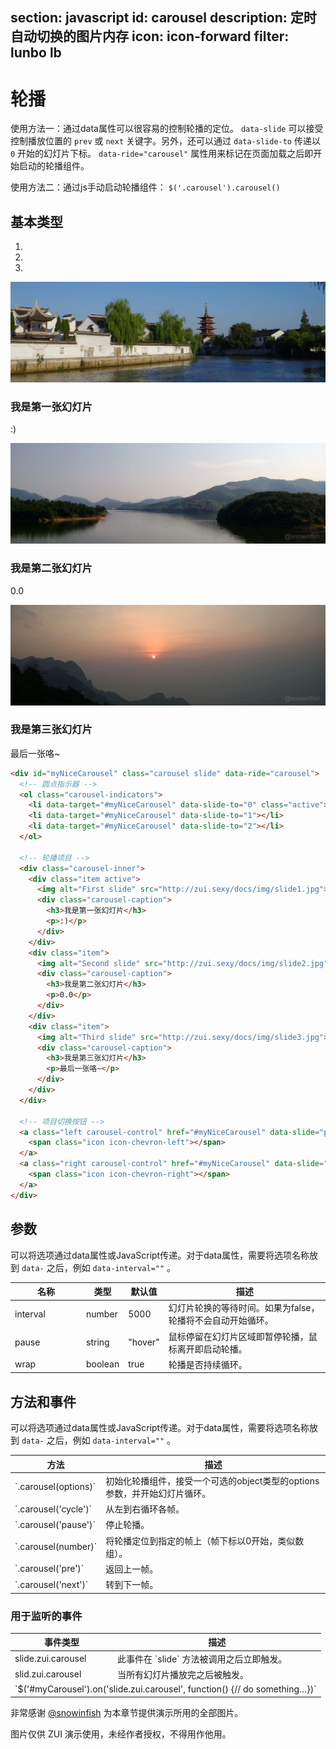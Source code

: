 ﻿section: javascript
id: carousel
description: 定时自动切换的图片内存
icon: icon-forward
filter: lunbo lb
---

# 轮播

使用方法一：通过data属性可以很容易的控制轮播的定位。 `data-slide` 可以接受控制播放位置的 `prev` 或 `next` 关键字。另外，还可以通过 `data-slide-to` 传递以 `0` 开始的幻灯片下标。 `data-ride="carousel"` 属性用来标记在页面加载之后即开始启动的轮播组件。

使用方法二：通过js手动启动轮播组件： `$('.carousel').carousel()`

## 基本类型

<div class="example no-padding">
  <div id="carouselExample1" class="carousel slide" data-ride="carousel">
    <ol class="carousel-indicators">
      <li data-target="#carouselExample1" data-slide-to="0" class="active"></li>
      <li data-target="#carouselExample1" data-slide-to="1" class=""></li>
      <li data-target="#carouselExample1" data-slide-to="2" class=""></li>
    </ol>
    <div class="carousel-inner">
      <div class="item active">
        <img alt="First slide" src="docs/img/slide1.jpg">
        <div class="carousel-caption">
          <h3>我是第一张幻灯片</h3>
          <p>:)</p>
        </div>
      </div>
      <div class="item">
        <img alt="Second slide" src="docs/img/slide2.jpg">
        <div class="carousel-caption">
          <h3>我是第二张幻灯片</h3>
          <p>0.0</p>
        </div>
      </div>
      <div class="item">
        <img alt="Third slide" src="docs/img/slide3.jpg">
        <div class="carousel-caption">
          <h3>我是第三张幻灯片</h3>
          <p>最后一张咯~</p>
        </div>
      </div>
    </div>
    <a class="left carousel-control" href="#carouselExample1" data-slide="prev">
      <span class="icon icon-chevron-left"></span>
    </a>
    <a class="right carousel-control" href="#carouselExample1" data-slide="next">
      <span class="icon icon-chevron-right"></span>
    </a>
  </div>
</div>

```html
<div id="myNiceCarousel" class="carousel slide" data-ride="carousel">
  <!-- 圆点指示器 -->
  <ol class="carousel-indicators">
    <li data-target="#myNiceCarousel" data-slide-to="0" class="active"></li>
    <li data-target="#myNiceCarousel" data-slide-to="1"></li>
    <li data-target="#myNiceCarousel" data-slide-to="2"></li>
  </ol>

  <!-- 轮播项目 -->
  <div class="carousel-inner">
    <div class="item active">
      <img alt="First slide" src="http://zui.sexy/docs/img/slide1.jpg">
      <div class="carousel-caption">
        <h3>我是第一张幻灯片</h3>
        <p>:)</p>
      </div>
    </div>
    <div class="item">
      <img alt="Second slide" src="http://zui.sexy/docs/img/slide2.jpg">
      <div class="carousel-caption">
        <h3>我是第二张幻灯片</h3>
        <p>0.0</p>
      </div>
    </div>
    <div class="item">
      <img alt="Third slide" src="http://zui.sexy/docs/img/slide3.jpg">
      <div class="carousel-caption">
        <h3>我是第三张幻灯片</h3>
        <p>最后一张咯~</p>
      </div>
    </div>
  </div>

  <!-- 项目切换按钮 -->
  <a class="left carousel-control" href="#myNiceCarousel" data-slide="prev">
    <span class="icon icon-chevron-left"></span>
  </a>
  <a class="right carousel-control" href="#myNiceCarousel" data-slide="next">
    <span class="icon icon-chevron-right"></span>
  </a>
</div>
```

## 参数

可以将选项通过data属性或JavaScript传递。对于data属性，需要将选项名称放到 `data-` 之后，例如 `data-interval=""` 。

<table class="table table-bordered table-striped">
  <thead>
    <tr>
      <th style="width: 100px;">名称</th>
      <th style="width: 50px;">类型</th>
      <th style="width: 50px;">默认值</th>
      <th>描述</th>
    </tr>
  </thead>
  <tbody>
    <tr>
      <td>interval</td>
      <td>number</td>
      <td>5000</td>
      <td>幻灯片轮换的等待时间。如果为false，轮播将不会自动开始循环。</td>
    </tr>
    <tr>
      <td>pause</td>
      <td>string</td>
      <td>"hover"</td>
      <td>鼠标停留在幻灯片区域即暂停轮播，鼠标离开即启动轮播。</td>
    </tr>
    <tr>
      <td>wrap</td>
      <td>boolean</td>
      <td>true</td>
      <td>轮播是否持续循环。</td>
    </tr>
  </tbody>
</table>

## 方法和事件

可以将选项通过data属性或JavaScript传递。对于data属性，需要将选项名称放到 `data-` 之后，例如 `data-interval=""` 。

<table class="table table-bordered table-striped">
  <thead>
    <tr>
      <th style="width: 100px;">方法</th>
      <th>描述</th>
    </tr>
  </thead>
  <tbody>
    <tr>
      <td>`.carousel(options)`</td>
      <td>初始化轮播组件，接受一个可选的object类型的options参数，并开始幻灯片循环。</td>
    </tr>
    <tr>
      <td>`.carousel('cycle')`</td>
      <td>从左到右循环各帧。</td>
    </tr>
    <tr>
      <td>`.carousel('pause')`</td>
      <td>停止轮播。</td>
    </tr>
    <tr>
      <td>`.carousel(number)`</td>
      <td>将轮播定位到指定的帧上（帧下标以0开始，类似数组）。</td>
    </tr>
    <tr>
      <td>`.carousel('pre')`</td>
      <td>返回上一帧。</td>
    </tr>
    <tr>
      <td>`.carousel('next')`</td>
      <td>转到下一帧。</td>
    </tr>
  </tbody>
</table>

### 用于监听的事件

<table class="table table-bordered table-striped">
  <thead>
    <tr>
      <th style="width: 150px;">事件类型</th>
      <th>描述</th>
    </tr>
  </thead>
  <tbody>
    <tr>
      <td>slide.zui.carousel</td>
      <td>此事件在 `slide` 方法被调用之后立即触发。</td>
    </tr>
    <tr>
      <td>slid.zui.carousel</td>
      <td>当所有幻灯片播放完之后被触发。</td>
    </tr>
    <tr>
      <td colspan="2">`$('#myCarousel').on('slide.zui.carousel', function() {// do something…})`</td>
    </tr>
  </tbody>
</table>

<div class="alert with-icon">
  <i class="icon-smile"></i>
  <div class="content">
    <p>非常感谢 <a class="alert-link" href="http://weibo.com/snowinfish" target="_blank">@snowinfish</a> 为本章节提供演示所用的全部图片。</p>
    <p class="margin-zero">图片仅供 ZUI 演示使用，未经作者授权，不得用作他用。</p>
  </div>
</div>
